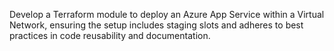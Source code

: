Develop a Terraform module to deploy an Azure App Service within a Virtual Network, ensuring the setup includes staging slots and adheres to best practices in code reusability and documentation.
